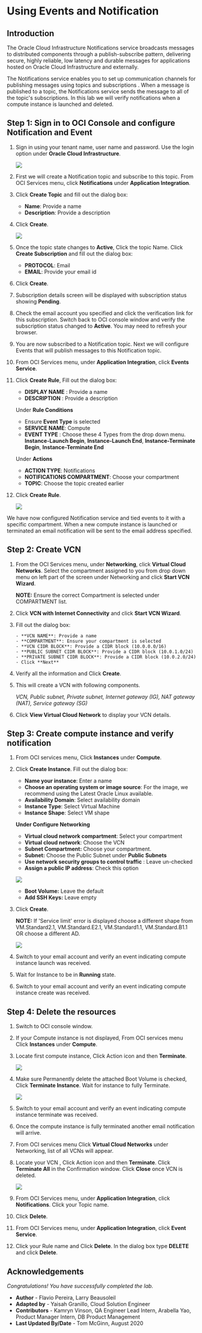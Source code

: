 # Using Events and Notification

## Introduction

The Oracle Cloud Infrastructure Notifications service broadcasts messages  to distributed components through a publish-subscribe pattern, delivering secure, highly reliable, low latency and durable messages for applications hosted on Oracle Cloud Infrastructure and externally.

The Notifications service enables you to set up communication channels for publishing messages using topics  and subscriptions . When a message is published to a topic, the Notifications service sends the message to all of the topic's subscriptions.
In this lab we will verify notifications when a compute instance is launched and deleted.

## **Step 1:** Sign in to OCI Console and configure Notification and Event

1. Sign in using your tenant name, user name and password. Use the login option under **Oracle Cloud Infrastructure**.

    ![](images/Grafana_015.PNG " ")

2. First we will create a Notification topic and subscribe to this topic. From OCI Services menu, click **Notifications** under **Application Integration**.

3. Click **Create Topic** and fill out the dialog box:

      - **Name**: Provide a name
      - **Description**: Provide a description

4. Click **Create**.

    ![](images/Events_001.PNG " ")

5. Once the topic state changes to **Active**, Click the topic Name. Click **Create Subscription** and fill out the dialog box:

      - **PROTOCOL**: Email
      - **EMAIL**: Provide your email id

6. Click **Create**.

7. Subscription details screen will be displayed with subscription status showing **Pending**.

8. Check the email account you specified and click the verification link for this subscription. Switch back to OCI console window and verify the subscription status changed to **Active**. You may need to refresh your browser.

9. You are now subscribed to a Notification topic. Next we will configure Events that will publish messages to this Notification topic.

10. From OCI Services menu, under **Application Integration**, click **Events Service**.

11. Click **Create Rule**, Fill out the dialog box:

    - **DISPLAY NAME** : Provide a name
    - **DESCRIPTION** : Provide a description

    Under **Rule Conditions**

    - Ensure **Event Type** is selected
    - **SERVICE NAME**: Compute
    - **EVENT TYPE** : Choose these 4 Types from the drop down menu. **Instance-Launch Begin**, **Instance-Launch End**, **Instance-Terminate Begin**, **Instance-Terminate End**

    Under **Actions**

    - **ACTION TYPE**: Notifications
    - **NOTIFICATIONS COMPARTMENT**: Choose your compartment
    - **TOPIC**: Choose the topic created earlier

12. Click **Create Rule**.

    ![](images/Events_002.PNG " ")


We have now configured Notification service and tied events to it with a specific compartment. When a new compute instance is launched or terminated an email notification will be sent to the email address specified.

## **Step 2:** Create VCN

1. From the OCI Services menu, under **Networking**, click **Virtual Cloud Networks**. Select the compartment assigned to you from drop down menu on left part of the screen under Networking and click **Start VCN Wizard**.

    **NOTE:** Ensure the correct Compartment is selected under COMPARTMENT list.

2. Click **VCN with Internet Connectivity** and click **Start VCN Wizard**.

3. Fill out the dialog box:

       - **VCN NAME**: Provide a name
       - **COMPARTMENT**: Ensure your compartment is selected
       - **VCN CIDR BLOCK**: Provide a CIDR block (10.0.0.0/16)
       - **PUBLIC SUBNET CIDR BLOCK**: Provide a CIDR block (10.0.1.0/24)
       - **PRIVATE SUBNET CIDR BLOCK**: Provide a CIDR block (10.0.2.0/24)
       - Click **Next**

4. Verify all the information and  Click **Create**.

5. This will create a VCN with following components.

    *VCN, Public subnet, Private subnet, Internet gateway (IG), NAT gateway (NAT), Service gateway (SG)*

6. Click **View Virtual Cloud Network** to display your VCN details.


## **Step 3:** Create compute instance and verify notification

1. From OCI services menu, Click **Instances** under **Compute**.

2. Click **Create Instance**. Fill out the dialog box:

      - **Name your instance**: Enter a name
      - **Choose an operating system or image source**: For the image, we recommend using the Latest Oracle Linux available.
      - **Availability Domain**: Select availability domain
      - **Instance Type**: Select Virtual Machine
      - **Instance Shape**: Select VM shape

      **Under Configure Networking**
      - **Virtual cloud network compartment**: Select your compartment
      - **Virtual cloud network**: Choose the VCN
      - **Subnet Compartment:** Choose your compartment.
      - **Subnet:** Choose the Public Subnet under **Public Subnets**
      - **Use network security groups to control traffic** : Leave un-checked
      - **Assign a public IP address**: Check this option

    ![](images/RESERVEDIP_HOL0011.PNG " ")

    - **Boot Volume:** Leave the default
    - **Add SSH Keys:** Leave empty

3. Click **Create**.

    **NOTE:** If 'Service limit' error is displayed choose a different shape from VM.Standard2.1, VM.Standard.E2.1, VM.Standard1.1, VM.Standard.B1.1  OR choose a different AD.

    ![](images/RESERVEDIP_HOL0011.PNG " ")

4. Switch to your email account and verify an event indicating compute instance launch was received.

5. Wait for Instance to be in **Running** state.

6. Switch to your email account and verify an event indicating compute instance create was received.

## **Step 4:** Delete the resources

1. Switch to  OCI console window.

2. If your Compute instance is not displayed, From OCI services menu Click **Instances** under **Compute**.

3. Locate first compute instance, Click Action icon and then **Terminate**.

    ![](images/RESERVEDIP_HOL0016.PNG " ")

4. Make sure Permanently delete the attached Boot Volume is checked, Click **Terminate Instance**. Wait for instance to fully Terminate.

    ![](images/RESERVEDIP_HOL0017.PNG " ")

5. Switch to your email account and verify an event indicating compute instance terminate was received.

6. Once the compute instance is fully terminated another email notification will arrive.

7. From OCI services menu Click **Virtual Cloud Networks** under Networking, list of all VCNs will appear.

7. Locate your VCN , Click Action icon and then **Terminate**. Click **Terminate All** in the Confirmation window. Click **Close** once VCN is deleted.

    ![](images/RESERVEDIP_HOL0018.PNG " ")

8. From OCI Services menu, under **Application Integration**, click **Notifications**. Click your Topic name.

9. Click **Delete**.

10. From OCI Services menu, under **Application Integration**, click **Event Service**.

11. Click your Rule name and Click **Delete**. In the dialog box type **DELETE** and click **Delete**.

## Acknowledgements
*Congratulations! You have successfully completed the lab.*

- **Author** - Flavio Pereira, Larry Beausoleil
- **Adapted by** -  Yaisah Granillo, Cloud Solution Engineer
- **Contributors** - Kamryn Vinson, QA Engineer Lead Intern, Arabella Yao, Product Manager Intern, DB Product Management
- **Last Updated By/Date** - Tom McGinn, August 2020



